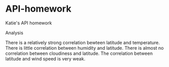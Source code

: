 # API-homework
Katie's API homework

Analysis

There is a relatively strong correlation bewteen latitude and temperature.
There is little correlation between humidity and latitude.
There is almost no correlation between cloudiness and latitude.
The correlation between latitude and wind speed is very weak.
